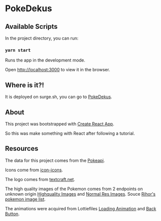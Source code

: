 # PokeDekus

## Available Scripts

In the project directory, you can run:

### `yarn start`

Runs the app in the development mode.

Open [http://localhost:3000](http://localhost:3000) to view it in the browser.

## Where is it?!

It is deployed on surge.sh, you can go to [PokeDekus](http://www.heavenly-beggar.surge.sh).

## About

This project was bootstrapped with [Create React App](https://github.com/facebook/create-react-app).

So this was make something with React after following a tutorial.

## Resources

The data for this project comes from the [Pokeapi](https://pokeapi.co/).

Icons come from [icon-icons](https://icon-icons.com/icon/pokemon-go-play-game-cinema-film-movie/69163).

The logo comes from [textcraft.net](https://textcraft.net/style/Textcraft/pokemon).

The high quality images of the Pokemon comes from 2 endpoints on unknown origin [Highquality Images](https://assets.pokemon.com/assets/cms2/img/pokedex/full/001.png) and [Normal Res Images](https://assets.pokemon.com/assets/cms2/img/pokedex/detail/001.png). Souce [Rihor's pokemon image list](https://github.com/rihor/pokemon-image-list).

The animations were acquired from Lottiefiles [Loading Animation](https://lottiefiles.com/9619-loading-dots-in-yellow) and [Back Button](https://lottiefiles.com/78700-back-arrow).
